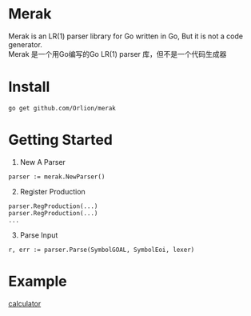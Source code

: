 # Merak
Merak is an LR(1) parser library for Go written in Go, But it is not a code generator.  
Merak 是一个用Go编写的Go LR(1) parser 库，但不是一个代码生成器   

# Install
```
go get github.com/Orlion/merak
```

# Getting Started
1. New A Parser
```
parser := merak.NewParser()
```
2. Register Production
```
parser.RegProduction(...)
parser.RegProduction(...)
...
```
3. Parse Input
```
r, err := parser.Parse(SymbolGOAL, SymbolEoi, lexer)
```
# Example
[calculator](https://github.com/Orlion/merak/tree/main/example/calculator)